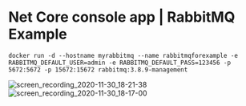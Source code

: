 # Net Core console app | RabbitMQ Example

``
docker run -d --hostname myrabbitmq --name rabbitmqforexample -e RABBITMQ_DEFAULT_USER=admin -e RABBITMQ_DEFAULT_PASS=123456 -p 5672:5672 -p 15672:15672 rabbitmq:3.8.9-management
``

![screen_recording_2020-11-30_18-21-38](https://user-images.githubusercontent.com/2975175/100628306-1e556f00-3339-11eb-8eba-e4d67bc79059.gif)
![screen_recording_2020-11-30_18-17-00](https://user-images.githubusercontent.com/2975175/100627822-8b1c3980-3338-11eb-9479-62a4dccb78a5.gif)

